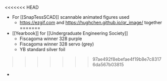 <<<<<<< HEAD
- For [[SnapTessSCAD]] scannable animated figures used
	- https://ezgif.com and https://hughchen.github.io/qr_image/ together
=======
- [[Yearbook]] for [[Undergraduate Engineering Society]]
	- Fiscagoma winner 328 purple
	- Fiscagoma winner 328 servo (grey)
	- YB standard silver foil
>>>>>>> 97ae492f8ebefae4f19b8e7c83176da567b03815
-